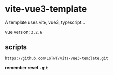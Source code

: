 # vite-vue3-template

A template uses vite, vue3, typescript...

vue version: `3.2.6`

## scripts

```shell
https://github.com/LoTwT/vite-vue3-template.git
```

**remember reset `.git`**
